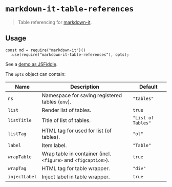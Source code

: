 # `markdown-it-table-references`

> Table referencing for [markdown-it](https://github.com/markdown-it/markdown-it).

## Usage

```
const md = require("markdown-it")()
  .use(require("markdown-it-table-references"), opts);
```

See a [demo as JSFiddle](https://jsfiddle.net/sbhfd0tg/3/).

The `opts` object can contain:

| Name          | Description                                                    | Default            |
| ------------- | -------------------------------------------------------------- | ------------------ |
| `ns`          | Namespace for saving registered tables (`env`).                | `"tables"`         |
| `list`        | Render list of tables.                                         | `true`             |
| `listTitle`   | Title of list of tables.                                       | `"List of Tables"` |
| `listTag`     | HTML tag for used for list (of tables).                        | `"ol"`             |
| `label`       | Item label.                                                    | `"Table"`          |
| `wrapTable`   | Wrap table in container (incl. `<figure>` and `<figcaption>`). | `true`             |
| `wrapTag`     | HTML tag for table wrapper.                                    | `"div"`            |
| `injectLabel` | Inject label in table wrapper.                                 | `true`             |
